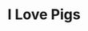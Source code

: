 ---
layout: piece
collection_: beading
title: I Love Pigs
id: i-love-pigs
media: Beads, fabric, thread, found object
dimensions: 15" x 18"
description: Peyote stitch encasing pig with mixed fabric, quilted, matted in glassed maple frame 2 inches in depth.
price: $350
create_date: 2011
---